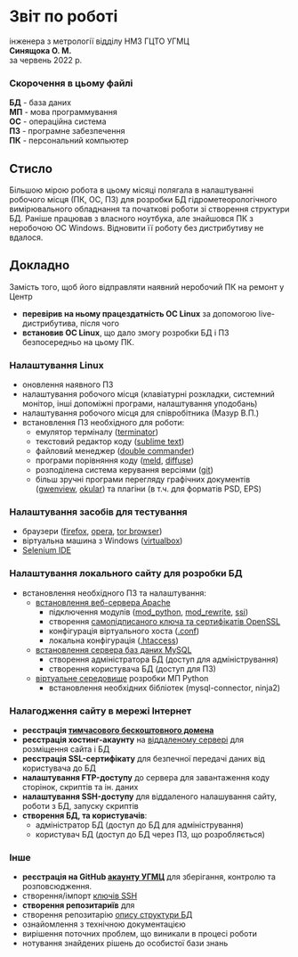 # Звіт по роботі
інженера з метрології відділу НМЗ ГЦТО УГМЦ  
**Синящока О. М.**  
за червень 2022 р.  

### Скорочення в цьому файлі

**БД** - база даних  
**МП** - мова программування  
**ОС** - операційна система  
**ПЗ** - програмне забезпечення  
**ПК** - персональний компьютер  

## Стисло

Більшою мірою робота в цьому місяці полягала в налаштуванні робочого місця (ПК, ОС, ПЗ) для розробки БД гідрометеорологічного вимірювального обладнання та початкові роботи зі створення структури БД.
Раніше працював з власного ноутбука, але знайшовся ПК з неробочою ОС Windows. Відновити її роботу без дистрибутиву не вдалося.

## Докладно

Замість того, щоб його відправляти наявний неробочий ПК на ремонт у Центр
- **перевірив на ньому працездатність ОС Linux** за допомогою live-дистрибутива, після чого
- **встановив ОС Linux**, що дало змогу розробки БД і ПЗ безпосередньо на цьому ПК.

### Налаштування Linux

- оновлення наявного ПЗ
- налаштування робочого місця (клавіатурні розкладки, системний монітор, інші допоміжні програми, налаштування уподобань)
- налаштування робочого місця для співробітника (Мазур В.П.)
- встановлення ПЗ необхідного для роботи:
  - емулятор терміналу ([terminator](https://terminator-gtk3.readthedocs.io/en/latest/))
  - текстовий редактор коду ([sublime text](https://www.sublimetext.com/))
  - файловий менеджер ([double commander](https://doublecmd.sourceforge.io/))
  - програми порівняння коду ([meld](https://meldmerge.org/), [diffuse](http://diffuse.sourceforge.net/))
  - розподілена система керування версіями ([git](https://github.com/git/git))
  - більш зручні програми перегляду графічних документів ([gwenview](https://apps.kde.org/gwenview/), [okular](https://okular.kde.org/)) та плагіни (в т.ч. для форматів PSD, EPS)

### Налаштування засобів для тестування

- браузери ([firefox](https://www.mozilla.org/uk/firefox/new/), [opera](https://www.opera.com/), [tor browser](https://www.torproject.org/download/))
- віртуальна машина з Windows ([virtualbox](https://www.virtualbox.org))
- [Selenium IDE](https://www.selenium.dev/)
  
### Налаштування локального сайту для розробки БД

- встановлення необхідного ПЗ та налаштування:
  - [встановлення веб-сервера Apache](https://www.digitalocean.com/community/tutorials/how-to-install-the-apache-web-server-on-ubuntu-20-04)
    - підключення модулів ([mod_python](https://modpython.org/), [mod_rewrite](https://httpd.apache.org/docs/current/mod/mod_rewrite.html), [ssi](https://olexsyn.github.io/e-note/apache/ssi/))
    - створення [самопідписаного ключа та сертифікатів OpenSSL](https://www.digitalocean.com/community/tutorials/how-to-create-a-self-signed-ssl-certificate-for-apache-in-ubuntu-20-04)
    - конфігурація віртуального хоста ([.conf](https://www.digitalocean.com/community/tutorials/how-to-configure-the-apache-web-server-on-an-ubuntu-or-debian-vps))
    - локальна конфігурація ([.htaccess](https://httpd.apache.org/docs/2.4/howto/htaccess.html))
  - [встановлення сервера баз даних MySQL](https://www.digitalocean.com/community/tutorials/how-to-install-mysql-on-ubuntu-20-04)
    - створення адміністратора БД (доступ для адміністрування)
    - створення користувача БД (доступ для ПЗ)
  - [віртуальне середовище](https://docs.python.org/3/library/venv.html) розробки МП Python
    - встановлення необхідних бібліотек (mysql-connector, ninja2)

### Налагодження сайту в мережі Інтернет

- **реєстрація [тимчасового бескоштовного домена](https://meteo.pp.ua/)**
- **реєстрація хостинг-акаунту** на [віддаленому сервері](https://mirohost.net/ua/vps) для розміщення сайта і БД
- **реєстрація SSL-сертифікату** для безпечної передачі даних від користувача до БД
- **налаштування FTP-доступу** до сервера для завантаження коду сторінок, скриптів та ін. даних
- **налаштування SSH-доступу** для віддаленого налашування сайту, роботи з БД, запуску скриптів
- **створення БД, та користувачів**:
  - адміністратор БД (доступ до БД для адміністрування)
  - користувач БД (доступ до БД через ПЗ, що розробляється)

### Інше

- **реєстрація на GitHub [акаунту УГМЦ](https://github.com/ukrmeteo)** для зберігання, контролю та розповсюдження.
- створення/імпорт [ключів SSH](https://docs.github.com/en/authentication/connecting-to-github-with-ssh/generating-a-new-ssh-key-and-adding-it-to-the-ssh-agent)
- **створення репозитариїв** для
- створення репозитарію [опису структури БД](https://github.com/ukrmeteo/meteqdb-decs)
- ознайомлення з технічною документацією
- вирішення поточних проблем, що виникали в процесі роботи
- нотування знайдених рішень до особистої бази знань

